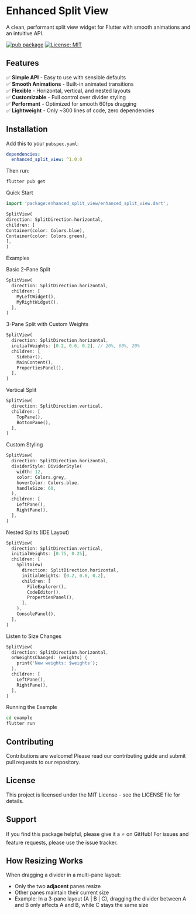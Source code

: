# Enhanced Split View

A clean, performant split view widget for Flutter with smooth animations and an intuitive API.

[![pub package](https://img.shields.io/pub/v/enhanced_split_view.svg)](https://pub.dev/packages/enhanced_split_view)
[![License: MIT](https://img.shields.io/badge/License-MIT-yellow.svg)](https://opensource.org/licenses/MIT)

## Features

✅ **Simple API** - Easy to use with sensible defaults  
✅ **Smooth Animations** - Built-in animated transitions  
✅ **Flexible** - Horizontal, vertical, and nested layouts  
✅ **Customizable** - Full control over divider styling  
✅ **Performant** - Optimized for smooth 60fps dragging  
✅ **Lightweight** - Only ~300 lines of code, zero dependencies

## Installation

Add this to your `pubspec.yaml`:
```yaml
dependencies:
  enhanced_split_view: ^1.0.0
```
Then run:
```bash
flutter pub get
```

Quick Start
```dart
import 'package:enhanced_split_view/enhanced_split_view.dart';

SplitView(
direction: SplitDirection.horizontal,
children: [
Container(color: Colors.blue),
Container(color: Colors.green),
],
)
```

Examples

Basic 2-Pane Split
```dart
SplitView(
  direction: SplitDirection.horizontal,
  children: [
    MyLeftWidget(),
    MyRightWidget(),
  ],
)
```

3-Pane Split with Custom Weights
```dart
SplitView(
  direction: SplitDirection.horizontal,
  initialWeights: [0.2, 0.6, 0.2], // 20%, 60%, 20%
  children: [
    Sidebar(),
    MainContent(),
    PropertiesPanel(),
  ],
)
```

Vertical Split
```dart
SplitView(
  direction: SplitDirection.vertical,
  children: [
    TopPane(),
    BottomPane(),
  ],
)
```

Custom Styling
```dart
SplitView(
  direction: SplitDirection.horizontal,
  dividerStyle: DividerStyle(
    width: 12,
    color: Colors.grey,
    hoverColor: Colors.blue,
    handleSize: 60,
  ),
  children: [
    LeftPane(),
    RightPane(),
  ],
)
```

Nested Splits (IDE Layout)
```dart
SplitView(
  direction: SplitDirection.vertical,
  initialWeights: [0.75, 0.25],
  children: [
    SplitView(
      direction: SplitDirection.horizontal,
      initialWeights: [0.2, 0.6, 0.2],
      children: [
        FileExplorer(),
        CodeEditor(),
        PropertiesPanel(),
      ],
    ),
    ConsolePanel(),
  ],
)
```

Listen to Size Changes
```dart
SplitView(
  direction: SplitDirection.horizontal,
  onWeightsChanged: (weights) {
    print('New weights: $weights');
  },
  children: [
    LeftPane(),
    RightPane(),
  ],
)
```

Running the Example
```bash
cd example
flutter run
```

## Contributing
Contributions are welcome! 
Please read our contributing guide and submit pull requests to our repository.

## License
This project is licensed under the MIT License - see the LICENSE file for details.

## Support
If you find this package helpful, please give it a ⭐ on GitHub!
For issues and feature requests, please use the issue tracker.

## How Resizing Works

When dragging a divider in a multi-pane layout:
- Only the two **adjacent** panes resize
- Other panes maintain their current size
- Example: In a 3-pane layout (A | B | C), dragging the divider between A and B only affects A and B, while C stays the same size

